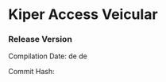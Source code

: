 # Kiper Access Veicular

### Release Version <VERSION>

Compilation Date: <DAY> de <MONTH> de <YEAR>

Commit Hash: <COMMIT>

